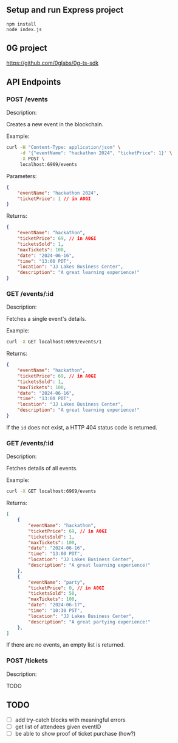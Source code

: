 ## Setup and run Express project

```
npm install
node index.js
```

## 0G project
https://github.com/0glabs/0g-ts-sdk

## API Endpoints

### POST /events

Description:

Creates a new event in the blockchain.

Example:

```bash
curl -H "Content-Type: application/json" \
     -d '{"eventName": "hackathon 2024", "ticketPrice": 1}' \
     -X POST \
     localhost:6969/events
```

Parameters:

```json
{
    "eventName": "hackathon 2024",
    "ticketPrice": 1 // in A0GI
}
```

Returns:

```json
{
    "eventName": "hackathon",
    "ticketPrice": 69, // in A0GI
    "ticketsSold": 1,
    "maxTickets": 100,
    "date": "2024-06-16",
    "time": "13:00 PDT",
    "location": "JJ Lakes Business Center",
    "description": "A great learning experience!"
}
```

### GET /events/:id

Description:

Fetches a single event's details.

Example:

```bash
curl -X GET localhost:6969/events/1
```

Returns:

```json
{
    "eventName": "hackathon",
    "ticketPrice": 69, // in A0GI
    "ticketsSold": 1,
    "maxTickets": 100,
    "date": "2024-06-16",
    "time": "13:00 PDT",
    "location": "JJ Lakes Business Center",
    "description": "A great learning experience!"
}
```

If the `id` does not exist, a HTTP 404 status code is returned.

### GET /events/:id

Description:

Fetches details of all events.

Example:

```bash
curl -X GET localhost:6969/events
```

Returns:

```json
[
    {
        "eventName": "hackathon",
        "ticketPrice": 69, // in A0GI
        "ticketsSold": 1,
        "maxTickets": 100,
        "date": "2024-06-16",
        "time": "13:00 PDT",
        "location": "JJ Lakes Business Center",
        "description": "A great learning experience!"
    },
    {
        "eventName": "party",
        "ticketPrice": 0, // in A0GI
        "ticketsSold": 50,
        "maxTickets": 100,
        "date": "2024-06-17",
        "time": "10:30 PST",
        "location": "JJ Lakes Business Center",
        "description": "A great partying experience!"
    },
]
```

If there are no events, an empty list is returned.

### POST /tickets

Description:

TODO

## TODO

- [ ] add try-catch blocks with meaningful errors
- [ ] get list of attendees given eventID
- [ ] be able to show proof of ticket purchase (how?)